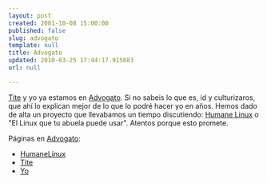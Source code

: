 ```yaml
---
layout: post
created: 2001-10-08 15:00:00
published: false
slug: advogato
template: null
title: Advogato
updated: 2010-03-25 17:44:17.915883
url: null

---
```


<a href='http://www.tite.as'>Tite</a> y yo ya estamos en <a href='http://www.advogato.org'>Advogato</a>. Si no sabeis lo que es, id y culturizaros, que ahí lo explican mejor de lo que lo podré hacer yo en años.
Hemos dado de alta un proyecto que llevabamos un tiempo discutiendo: <a href="http://humane.darkheavy.net">Humane Linux</a> o "El Linux que tu abuela puede usar". Atentos porque esto promete.

Páginas en <a href="http://www.advogato.org">Advogato</a>:

- <a href="http://www.advogato.org/proj/HumaneLinux">HumaneLinux</a>
- <a href="http://www.advogato.org/person/tite">Tite</a>
- <a href="http://www.advogato.org/person/darkheavy">Yo</a>

